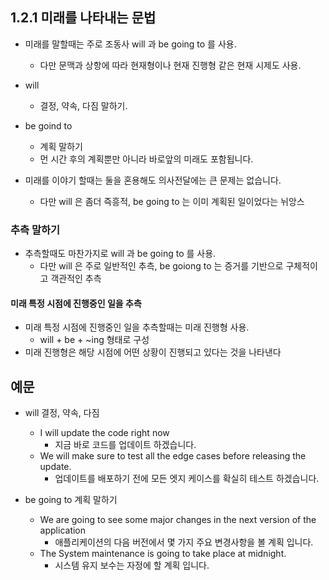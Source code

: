 ## 1.2.1 미래를 나타내는 문법

- 미래를 말할때는 주로 조동사 will 과 be going to 를 사용.
  - 다만 문맥과 상항에 따라 현재형이나 현재 진행형 같은 현재 시제도 사용.
- will
  - 결정, 약속, 다짐 말하기.
- be goind to

  - 계획 말하기
  - 먼 시간 후의 계획뿐만 아니라 바로앞의 미래도 포함됩니다.

- 미래를 이야기 할때는 둘을 혼용해도 의사전달에는 큰 문제는 없습니다.
  - 다만 will 은 좀더 즉흥적, be going to 는 이미 계획된 일이었다는 뉘앙스

### 추측 말하기

- 추측할때도 마찬가지로 will 과 be going to 를 사용.
  - 다만 will 은 주로 일반적인 추측, be goiong to 는 증거를 기반으로 구체적이고 객관적인 추측

#### 미래 특정 시점에 진행중인 일을 추측

- 미래 특정 시점에 진행중인 일을 추측할때는 미래 진행형 사용.
  - will + be + ~ing 형태로 구성
- 미래 진행형은 해당 시점에 어떤 상황이 진행되고 있다는 것을 나타낸다

## 예문

- will 결정, 약속, 다짐

  - I will update the code right now
    - 지금 바로 코드를 업데이트 하겠습니다.
  - We will make sure to test all the edge cases before releasing the update.
    - 업데이트를 배포하기 전에 모든 엣지 케이스를 확실히 테스트 하겠습니다.

- be going to 계획 말하기

  - We are going to see some major changes in the next version of the application
    - 애플리케이션의 다음 버전에서 몇 가지 주요 변경사항을 볼 계획 입니다.
  - The System maintenance is going to take place at midnight.
    - 시스템 유지 보수는 자정에 할 계획 입니다.
